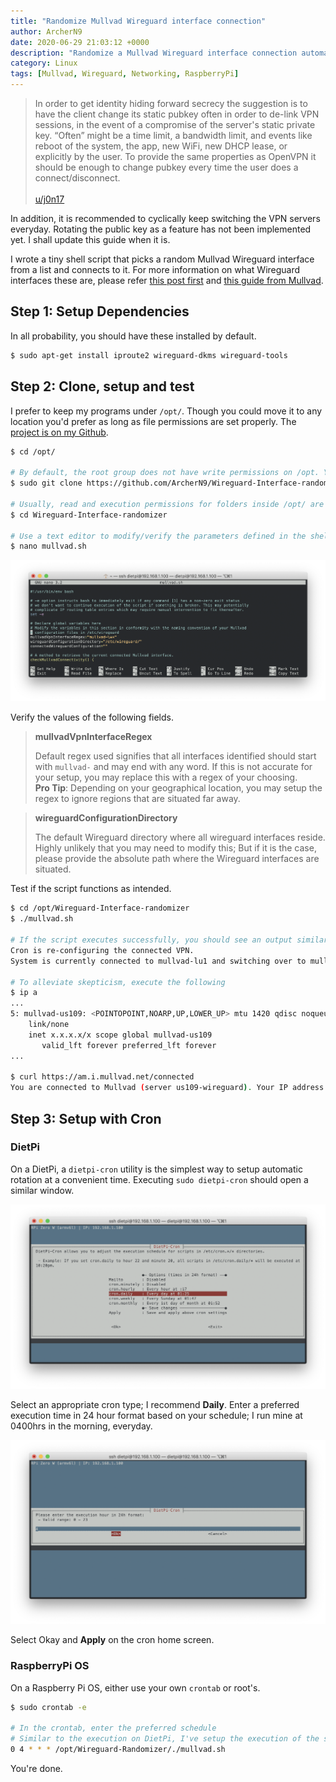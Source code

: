 ```yaml
---
title: "Randomize Mullvad Wireguard interface connection"
author: ArcherN9
date: 2020-06-29 21:03:12 +0000
description: "Randomize a Mullvad Wireguard interface connection automatically. So you don't have to."
category: Linux
tags: [Mullvad, Wireguard, Networking, RaspberryPi]
---
```


> In order to get identity hiding forward secrecy the suggestion is to have the client change its static pubkey often in order to de-link VPN sessions, in the event of a compromise of the server's static private key. “Often” might be a time limit, a bandwidth limit, and events like reboot of the system, the app, new WiFi, new DHCP lease, or explicitly by the user. To provide the same properties as OpenVPN it should be enough to change pubkey every time the user does a connect/disconnect. <br /><br />[u/j0n17][1]

In addition, it is recommended to cyclically keep switching the VPN servers
everyday. Rotating the public key as a feature has not been implemented yet.
I shall update this guide when it is.

I wrote a tiny shell script that picks a random Mullvad Wireguard interface from
a list and connects to it. For more information on what Wireguard interfaces
these are, please refer [this post first][2] and [this guide from Mullvad][3].

## Step 1: Setup Dependencies

In all probability, you should have these installed by default.

```sh
$ sudo apt-get install iproute2 wireguard-dkms wireguard-tools
```

## Step 2: Clone, setup and test

I prefer to keep my programs under `/opt/`. Though you could move it to any
location you'd prefer as long as file permissions are set properly. The
[project is on my Github][4].

```sh
$ cd /opt/

# By default, the root group does not have write permissions on /opt. You'll need sudo access for executing this command.
$ sudo git clone https://github.com/ArcherN9/Wireguard-Interface-randomizer.git

# Usually, read and execution permissions for folders inside /opt/ are granted. If not, ensure that is setup first using chmod.
$ cd Wireguard-Interface-randomizer

# Use a text editor to modify/verify the parameters defined in the shell script first.
$ nano mullvad.sh
```

![Mullvad Shell script](/assets/img/2020-07-10-1.png)

Verify the values of the following fields.

> **mullvadVpnInterfaceRegex** <br />
>
> Default regex used signifies that all interfaces identified should start with
> `mullvad-` and may end with any word. If this is not accurate for your setup,
> you may replace this with a regex of your choosing.
> <br />**Pro Tip**: Depending on your geographical location, you may setup the
> regex to ignore regions that are situated far away.

> **wireguardConfigurationDirectory** <br />
>
> The default Wireguard directory where all wireguard interfaces reside. Highly
> unlikely that you may need to modify this; But if it is the case, please
> provide the absolute path where the Wireguard interfaces are situated.
 
Test if the script functions as intended.
```sh
$ cd /opt/Wireguard-Interface-randomizer
$ ./mullvad.sh

# If the script executes successfully, you should see an output similar to below
Cron is re-configuring the connected VPN.
System is currently connected to mullvad-lu1 and switching over to mullvad-us109.conf

# To alleviate skepticism, execute the following
$ ip a
...
5: mullvad-us109: <POINTOPOINT,NOARP,UP,LOWER_UP> mtu 1420 qdisc noqueue state UNKNOWN group default qlen 1000
    link/none 
    inet x.x.x.x/x scope global mullvad-us109
       valid_lft forever preferred_lft forever
...

$ curl https://am.i.mullvad.net/connected
You are connected to Mullvad (server us109-wireguard). Your IP address is x:x:x:x::x
```

## Step 3: Setup with Cron

### DietPi

On a DietPi, a `dietpi-cron` utility is the simplest way to setup automatic
rotation at a convenient time. Executing `sudo dietpi-cron` should open a
similar window.

![DietPi Crontab](/assets/img/2020-07-10-2.png)

Select an appropriate cron type; I recommend **Daily**. Enter a preferred
execution time in 24 hour format based on your schedule; I run mine at 0400hrs
in the morning, everyday.

![DietPi Crontab](/assets/img/2020-07-10-3.png)

Select Okay and **Apply** on the cron home screen.

### RaspberryPi OS

On a Raspberry Pi OS, either use your own `crontab` or root's.

```sh
$ sudo crontab -e

# In the crontab, enter the preferred schedule
# Similar to the execution on DietPi, I've setup the execution of the script at 0400hrs, everyday.
0 4 * * * /opt/Wireguard-Randomizer/./mullvad.sh
```

You're done.

[1]: https://www.reddit.com/r/mullvadvpn/comments/gfsuph/i_wrote_a_script_to_automate_mullvad_server/fpwaixj?utm_source=share&utm_medium=web2x
[2]: https://archern9.github.io/articles/2020/06/28/route-pivpn-traffic-via-mullvad.html
[3]: https://mullvad.net/en/help/wireguard-and-mullvad-vpn/
[4]: https://github.com/ArcherN9/Wireguard-Interface-randomizer
